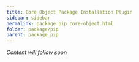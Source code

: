 ```yaml
---
title: Core Object Package Installation Plugin
sidebar: sidebar
permalink: package_pip_core-object.html
folder: package/pip
parent: package_pip
---
```


*Content will follow soon*
